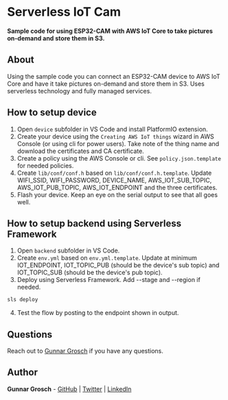 # Serverless IoT Cam

**Sample code for using ESP32-CAM with AWS IoT Core to take pictures on-demand and store them in S3.**

## About

Using the sample code you can connect an ESP32-CAM device to AWS IoT Core and have it take pictures on-demand and store them in S3. Uses serverless technology and fully managed services.

## How to setup device

1. Open `device` subfolder in VS Code and install PlatformIO extension.
2. Create your device using the `Creating AWS IoT things` wizard in AWS Console (or using cli for power users). Take note of the thing name and download the certificates and CA certificate.
3. Create a policy using the AWS Console or cli. See `policy.json.template` for needed policies.
4. Create `lib/conf/conf.h` based on `lib/conf/conf.h.template`. Update WIFI_SSID, WIFI_PASSWORD, DEVICE_NAME, AWS_IOT_SUB_TOPIC, AWS_IOT_PUB_TOPIC, AWS_IOT_ENDPOINT and the three certificates. 
5. Flash your device. Keep an eye on the serial output to see that all goes well.

## How to setup backend using Serverless Framework

1. Open `backend` subfolder in VS Code.
2. Create `env.yml` based on `env.yml.template`. Update at minimum IOT_ENDPOINT, IOT_TOPIC_PUB (should be the device's sub topic) and IOT_TOPIC_SUB (should be the device's pub topic).
3. Deploy using Serverless Framework. Add --stage and --region if needed.
```bash
sls deploy
```
4. Test the flow by posting to the endpoint shown in output.

## Questions

Reach out to [Gunnar Grosch](https://twitter.com/gunnargrosch) if you have any questions.

## Author

**Gunnar Grosch** - [GitHub](https://github.com/gunnargrosch) | [Twitter](https://twitter.com/gunnargrosch) | [LinkedIn](https://www.linkedin.com/in/gunnargrosch/)